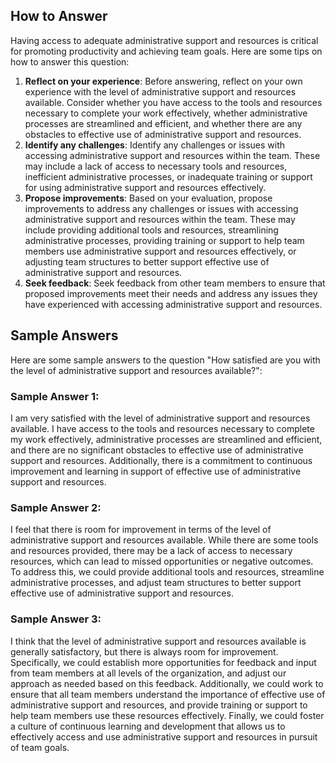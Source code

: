

How to Answer
-------------

Having access to adequate administrative support and resources is critical for promoting productivity and achieving team goals. Here are some tips on how to answer this question:

1. **Reflect on your experience**: Before answering, reflect on your own experience with the level of administrative support and resources available. Consider whether you have access to the tools and resources necessary to complete your work effectively, whether administrative processes are streamlined and efficient, and whether there are any obstacles to effective use of administrative support and resources.
2. **Identify any challenges**: Identify any challenges or issues with accessing administrative support and resources within the team. These may include a lack of access to necessary tools and resources, inefficient administrative processes, or inadequate training or support for using administrative support and resources effectively.
3. **Propose improvements**: Based on your evaluation, propose improvements to address any challenges or issues with accessing administrative support and resources within the team. These may include providing additional tools and resources, streamlining administrative processes, providing training or support to help team members use administrative support and resources effectively, or adjusting team structures to better support effective use of administrative support and resources.
4. **Seek feedback**: Seek feedback from other team members to ensure that proposed improvements meet their needs and address any issues they have experienced with accessing administrative support and resources.

Sample Answers
--------------

Here are some sample answers to the question "How satisfied are you with the level of administrative support and resources available?":

### Sample Answer 1:

I am very satisfied with the level of administrative support and resources available. I have access to the tools and resources necessary to complete my work effectively, administrative processes are streamlined and efficient, and there are no significant obstacles to effective use of administrative support and resources. Additionally, there is a commitment to continuous improvement and learning in support of effective use of administrative support and resources.

### Sample Answer 2:

I feel that there is room for improvement in terms of the level of administrative support and resources available. While there are some tools and resources provided, there may be a lack of access to necessary resources, which can lead to missed opportunities or negative outcomes. To address this, we could provide additional tools and resources, streamline administrative processes, and adjust team structures to better support effective use of administrative support and resources.

### Sample Answer 3:

I think that the level of administrative support and resources available is generally satisfactory, but there is always room for improvement. Specifically, we could establish more opportunities for feedback and input from team members at all levels of the organization, and adjust our approach as needed based on this feedback. Additionally, we could work to ensure that all team members understand the importance of effective use of administrative support and resources, and provide training or support to help team members use these resources effectively. Finally, we could foster a culture of continuous learning and development that allows us to effectively access and use administrative support and resources in pursuit of team goals.
